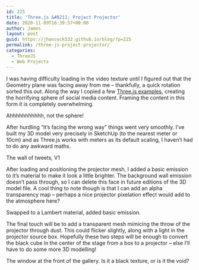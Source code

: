```yaml
---
id: 225
title: 'Three.js &#8211; Project Projector'
date: 2020-11-09T16:39:57+00:00
author: James
layout: post
guid: https://jhancock532.github.io/blog/?p=225
permalink: /three-js-project-projector/
categories:
  - ThreeJS
  - Web Projects
---
```

 

I was having difficulty loading in the video texture until I figured out that the Geometry plane was facing away from me &#8211; thankfully, a quick rotation sorted this out. Along the way I copied a few [Three.js examples](https://threejs.org/examples/?q=video#webgl_video_panorama_equirectangular), creating the horrifying sphere of social media content. Framing the content in this form it is completely overwhelming.

<!--more-->

<img loading="lazy" src="https://jhancock532.github.io/blog/wp-content/uploads/2020/11/DebuggingTheProjectorMesh-1024x819.png" alt="" class="wp-image-226" srcset="https://jhancock532.github.io/blog/wp-content/uploads/2020/11/DebuggingTheProjectorMesh-1024x819.png 1024w, https://jhancock532.github.io/blog/wp-content/uploads/2020/11/DebuggingTheProjectorMesh-300x240.png 300w, https://jhancock532.github.io/blog/wp-content/uploads/2020/11/DebuggingTheProjectorMesh-768x614.png 768w, https://jhancock532.github.io/blog/wp-content/uploads/2020/11/DebuggingTheProjectorMesh.png 1281w" sizes="(max-width: 767px) 89vw, (max-width: 1000px) 54vw, (max-width: 1071px) 543px, 580px" />Ahhhhhhhhhhh, not the sphere!

After hurdling &#8220;it&#8217;s facing the wrong way&#8221; things went very smoothly. I&#8217;ve built my 3D model very precisely in SketchUp (to the nearest meter or 10cm) and as Three.js works with meters as its default scaling, I haven&#8217;t had to do any awkward maths.

<img loading="lazy" src="https://jhancock532.github.io/blog/wp-content/uploads/2020/11/The-Wall-Of-Tweets-Is-Alive-1024x820.jpg" alt="" class="wp-image-227" srcset="https://jhancock532.github.io/blog/wp-content/uploads/2020/11/The-Wall-Of-Tweets-Is-Alive-1024x820.jpg 1024w, https://jhancock532.github.io/blog/wp-content/uploads/2020/11/The-Wall-Of-Tweets-Is-Alive-300x240.jpg 300w, https://jhancock532.github.io/blog/wp-content/uploads/2020/11/The-Wall-Of-Tweets-Is-Alive-768x615.jpg 768w, https://jhancock532.github.io/blog/wp-content/uploads/2020/11/The-Wall-Of-Tweets-Is-Alive.jpg 1276w" sizes="(max-width: 767px) 89vw, (max-width: 1000px) 54vw, (max-width: 1071px) 543px, 580px" />The wall of tweets, V1

After loading and positioning the projector mesh, I added a basic emission to it&#8217;s material to make it look a little brighter. The background wall emission doesn&#8217;t pass through, so I can delete this face in future editions of the 3D model file. A cool thing to note though is that I can add an alpha transparency map &#8211; perhaps a nice projector pixelation effect would add to the atmosphere here?

<img loading="lazy" src="https://jhancock532.github.io/blog/wp-content/uploads/2020/11/Material-Emissions-Applied-to-Projector-1024x604.jpg" alt="" class="wp-image-228" srcset="https://jhancock532.github.io/blog/wp-content/uploads/2020/11/Material-Emissions-Applied-to-Projector-1024x604.jpg 1024w, https://jhancock532.github.io/blog/wp-content/uploads/2020/11/Material-Emissions-Applied-to-Projector-300x177.jpg 300w, https://jhancock532.github.io/blog/wp-content/uploads/2020/11/Material-Emissions-Applied-to-Projector-768x453.jpg 768w, https://jhancock532.github.io/blog/wp-content/uploads/2020/11/Material-Emissions-Applied-to-Projector-1536x907.jpg 1536w, https://jhancock532.github.io/blog/wp-content/uploads/2020/11/Material-Emissions-Applied-to-Projector.jpg 1816w" sizes="(max-width: 767px) 89vw, (max-width: 1000px) 54vw, (max-width: 1071px) 543px, 580px" />Swapped to a Lambert material, added basic emission.

The final touch will be to add a transparent mesh mimicing the throw of the projector through dust. This could flicker slightly, along with a light in the projector source box. Hopefully these two steps will be enough to convert the black cube in the center of the stage from a box to a projector &#8211; else I&#8217;ll have to do some more 3D modelling!

<img loading="lazy" src="https://jhancock532.github.io/blog/wp-content/uploads/2020/11/Cannot-tell-if-black-texture-or-just-the-void-1024x808.jpg" alt="" class="wp-image-229" srcset="https://jhancock532.github.io/blog/wp-content/uploads/2020/11/Cannot-tell-if-black-texture-or-just-the-void-1024x808.jpg 1024w, https://jhancock532.github.io/blog/wp-content/uploads/2020/11/Cannot-tell-if-black-texture-or-just-the-void-300x237.jpg 300w, https://jhancock532.github.io/blog/wp-content/uploads/2020/11/Cannot-tell-if-black-texture-or-just-the-void-768x606.jpg 768w, https://jhancock532.github.io/blog/wp-content/uploads/2020/11/Cannot-tell-if-black-texture-or-just-the-void.jpg 1272w" sizes="(max-width: 767px) 89vw, (max-width: 1000px) 54vw, (max-width: 1071px) 543px, 580px" />The window at the front of the gallery. Is it a black texture, or is it the void?</figure>